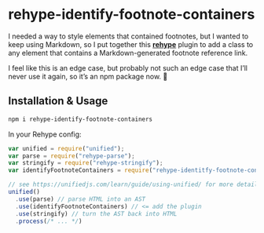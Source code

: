 # rehype-identify-footnote-containers

I needed a way to style elements that contained footnotes, but I wanted to keep using Markdown, so I put together this [**rehype**](https://github.com/rehypejs/rehype) plugin to add a class to any element that contains a Markdown-generated footnote reference link.

I feel like this is an edge case, but probably not such an edge case that I’ll never use it again, so it’s an npm package now. :shrug:

## Installation & Usage

```sh
npm i rehype-identify-footnote-containers
```

In your Rehype config:

```js
var unified = require("unified");
var parse = require("rehype-parse");
var stringify = require("rehype-stringify");
var identifyFootnoteContainers = require("rehype-identitfy-footnote-containers");

// see https://unifiedjs.com/learn/guide/using-unified/ for more details
unified()
  .use(parse) // parse HTML into an AST
  .use(identifyFootnoteContainers) // <= add the plugin
  .use(stringify) // turn the AST back into HTML
  .process(/* ... */)
```
